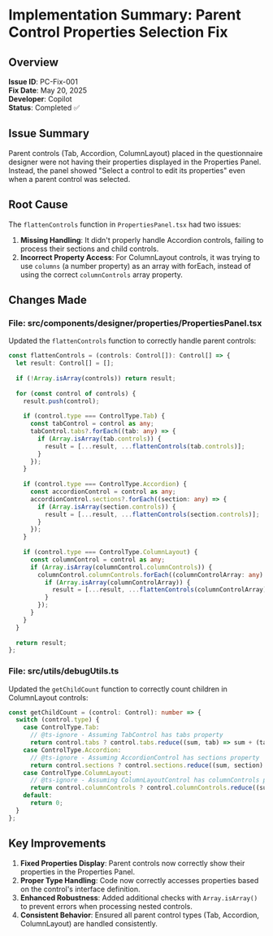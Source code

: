 # Implementation Summary: Parent Control Properties Selection Fix

## Overview

**Issue ID**: PC-Fix-001  
**Fix Date**: May 20, 2025  
**Developer**: Copilot  
**Status**: Completed ✅  

## Issue Summary

Parent controls (Tab, Accordion, ColumnLayout) placed in the questionnaire designer were not having their properties displayed in the Properties Panel. Instead, the panel showed "Select a control to edit its properties" even when a parent control was selected.

## Root Cause

The `flattenControls` function in `PropertiesPanel.tsx` had two issues:

1. **Missing Handling**: It didn't properly handle Accordion controls, failing to process their sections and child controls.
2. **Incorrect Property Access**: For ColumnLayout controls, it was trying to use `columns` (a number property) as an array with forEach, instead of using the correct `columnControls` array property.

## Changes Made

### File: src/components/designer/properties/PropertiesPanel.tsx

Updated the `flattenControls` function to correctly handle parent controls:

```typescript
const flattenControls = (controls: Control[]): Control[] => {
  let result: Control[] = [];
  
  if (!Array.isArray(controls)) return result;
  
  for (const control of controls) {
    result.push(control);
    
    if (control.type === ControlType.Tab) {
      const tabControl = control as any;
      tabControl.tabs?.forEach((tab: any) => {
        if (Array.isArray(tab.controls)) {
          result = [...result, ...flattenControls(tab.controls)];
        }
      });
    }
    
    if (control.type === ControlType.Accordion) {
      const accordionControl = control as any;
      accordionControl.sections?.forEach((section: any) => {
        if (Array.isArray(section.controls)) {
          result = [...result, ...flattenControls(section.controls)];
        }
      });
    }
    
    if (control.type === ControlType.ColumnLayout) {
      const columnControl = control as any;
      if (Array.isArray(columnControl.columnControls)) {
        columnControl.columnControls.forEach((columnControlArray: any) => {
          if (Array.isArray(columnControlArray)) {
            result = [...result, ...flattenControls(columnControlArray)];
          }
        });
      }
    }
  }
  
  return result;
};
```

### File: src/utils/debugUtils.ts

Updated the `getChildCount` function to correctly count children in ColumnLayout controls:

```typescript
const getChildCount = (control: Control): number => {
  switch (control.type) {
    case ControlType.Tab:
      // @ts-ignore - Assuming TabControl has tabs property
      return control.tabs ? control.tabs.reduce((sum, tab) => sum + (tab.controls?.length || 0), 0) : 0;
    case ControlType.Accordion:
      // @ts-ignore - Assuming AccordionControl has sections property
      return control.sections ? control.sections.reduce((sum, section) => sum + (section.controls?.length || 0), 0) : 0;
    case ControlType.ColumnLayout:
      // @ts-ignore - Assuming ColumnLayoutControl has columnControls property
      return control.columnControls ? control.columnControls.reduce((sum, column) => sum + (column.length || 0), 0) : 0;
    default:
      return 0;
  }
};
```

## Key Improvements

1. **Fixed Properties Display**: Parent controls now correctly show their properties in the Properties Panel.
2. **Proper Type Handling**: Code now correctly accesses properties based on the control's interface definition.
3. **Enhanced Robustness**: Added additional checks with `Array.isArray()` to prevent errors when processing nested controls.
4. **Consistent Behavior**: Ensured all parent control types (Tab, Accordion, ColumnLayout) are handled consistently.

